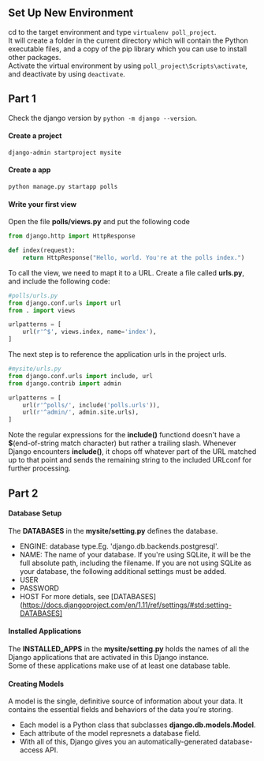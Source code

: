 ## Set Up New Environment
cd to the target environment and type `virtualenv poll_project`.  
It will create a folder in the current directory which will contain the Python executable files, and a copy of the pip library which you can use to install other packages.  
Activate the virtual environment by using `poll_project\Scripts\activate`, and deactivate by using `deactivate`.  

## Part 1
Check the django version by `python -m django --version`.  
#### Create a project 
```
django-admin startproject mysite
```  
#### Create a app 
```
python manage.py startapp polls
```
#### Write your first view
Open the file **polls/views.py** and put the following code  
```python
from django.http import HttpResponse

def index(request):
    return HttpResponse("Hello, world. You're at the polls index.")
```
To call the view, we need to mapt it to a URL. Create a file called **urls.py**, and include the following code:
```python
#polls/urls.py
from django.conf.urls import url
from . import views

urlpatterns = [
    url(r'^$', views.index, name='index'),
]
```
The next step is to reference the application urls in the project urls.
```python
#mysite/urls.py
from django.conf.urls import include, url
from django.contrib import admin

urlpatterns = [
    url(r'^polls/', include('polls.urls')),
    url(r'^admin/', admin.site.urls),
]
```
Note the regular expressions for the **include()** functiond doesn't have a **$**(end-of-string match character) but rather a trailing slash. Whenever Django encounters **include()**, it chops off whatever part of the URL matched up to that point and sends the remaining string to the included URLconf for further processing.

## Part 2
#### Database Setup
The **DATABASES** in the **mysite/setting.py** defines the database.  
* ENGINE: database type.Eg. 'django.db.backends.postgresql'.
* NAME: The name of your database. If you're using SQLite, it will be the full absolute path, including the filename.
If you are not using SQLite as your database, the following additional settings must be added.
* USER
* PASSWORD
* HOST 
For more detials, see [DATABASES](https://docs.djangoproject.com/en/1.11/ref/settings/#std:setting-DATABASES]  
#### Installed Applications
The **INSTALLED_APPS** in the **mysite/setting.py** holds the names of all the Django applications that are activated in this Django instance.  
Some of these applications make use of at least one database table.
#### Creating Models
A model is the single, definitive source of information about your data. It contains the essential fields and behaviors of the data you're storing. 
* Each model is a Python class that subclasses **django.db.models.Model**.
* Each attribute of the model represnets a database field.
* With all of this, Django gives you an automatically-generated database-access API.